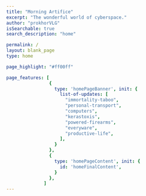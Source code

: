 ```yaml
---
title: "Morning Artifice"
excerpt: "The wonderful world of cyberspace."
author: "prokhorVLG"
isSearchable: true
search_description: "home"

permalink: /
layout: blank_page
type: home

page_highlight: "#ff00ff"

page_features: [
                {
                  type: 'homePageBanner', init: {
                    list-of-updates: [
                      "immortality-taboo",
                      "personal-transport",
                      "computers",
                      "kerastoxis",
                      "powered-firearms",
                      "everyware",
                      "productive-life",
                    ],
                  }
                },
                {
                  type: 'homePageContent', init: {
                    id: 'homeFinalContent',
                  }
                },
              ]
---
```

